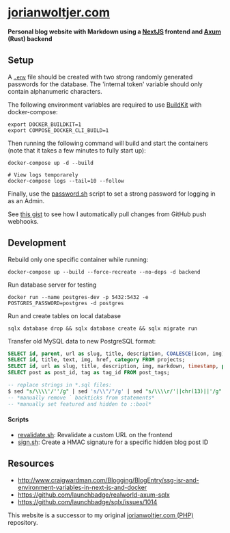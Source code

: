 # [jorianwoltjer.com](https://jorianwoltjer.com/)

**Personal blog website with Markdown using a [NextJS](https://nextjs.org/) frontend and [Axum](https://docs.rs/axum/latest/axum/) (Rust) backend**

## Setup

A [`.env`](.env.example) file should be created with two strong randomly generated passwords for the database. The 'internal token' variable should only contain alphanumeric characters. 

The following environment variables are required to use [BuildKit](https://docs.docker.com/build/buildkit/#getting-started) with docker-compose:

```Shell
export DOCKER_BUILDKIT=1
export COMPOSE_DOCKER_CLI_BUILD=1
```

Then running the following command will build and start the containers (note that it takes a few minutes to fully start up):

```Shell
docker-compose up -d --build

# View logs temporarely
docker-compose logs --tail=10 --follow
```

Finally, use the [password.sh](scripts/password.sh) script to set a strong password for logging in as an Admin.

See [this gist](https://gist.github.com/JorianWoltjer/3409ef1c7b59c7c5e7b80a294f5564d0) to see how I automatically pull changes from GitHub push webhooks.

## Development

Rebuild only one specific container while running:

```Shell
docker-compose up --build --force-recreate --no-deps -d backend
```

Run database server for testing

```Shell
docker run --name postgres-dev -p 5432:5432 -e POSTGRES_PASSWORD=postgres -d postgres
```

Run and create tables on local database

```Shell
sqlx database drop && sqlx database create && sqlx migrate run
```

Transfer old MySQL data to new PostgreSQL format:

```sql
SELECT id, parent, url as slug, title, description, COALESCE(icon, img) as img, timestamp FROM folders;
SELECT id, title, text, img, href, category FROM projects;
SELECT id, url as slug, title, description, img, markdown, timestamp, parent as folder, points, views, featured, (hidden IS NOT NULL) as hidden FROM posts;
SELECT post as post_id, tag as tag_id FROM post_tags;

-- replace strings in *.sql files:
$ sed "s/\\\\'/''/g" | sed 's/\\"/"/g' | sed "s/\\\\r/'||chr(13)||'/g" | sed "s/\\\\n/'||chr(10)||'/g" | sed 's/\\\\/\\/g' | sed 's/\/img\/blog\///g'
-- *manually remove ` backticks from statements*
-- *manually set featured and hidden to ::bool*
```

#### Scripts

* [revalidate.sh](scripts/revalidate.sh): Revalidate a custom URL on the frontend
* [sign.sh](scripts/sign.sh): Create a HMAC signature for a specific hidden blog post ID

## Resources

* http://www.craigwardman.com/Blogging/BlogEntry/ssg-isr-and-environment-variables-in-next-js-and-docker
* https://github.com/launchbadge/realworld-axum-sqlx
* https://github.com/launchbadge/sqlx/issues/1014

This website is a successor to my original [jorianwoltjer.com (PHP)](https://github.com/JorianWoltjer/jorianwoltjer.com-php) repository.

